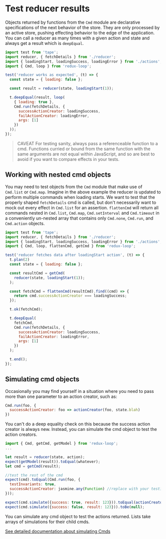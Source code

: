 # Test reducer results

Objects returned by functions from the `Cmd` module are declarative
specifications of the next behavior of the store. They are only processed by
an active store, pushing effecting behavior to the edge of the application.
You can call a reducer as many times with a given action and state and always
get a result which is `deepEqual`.

```js
import test from 'tape';
import reducer, { fetchDetails } from './reducer';
import { loadingStart, loadingSuccess, loadingError } from './actions';
import { Cmd, loop } from 'redux-loop';

test('reducer works as expected', (t) => {
  const state = { loading: false };

  const result = reducer(state, loadingStart(1));

  t.deepEqual(result, loop(
    { loading: true },
    Cmd.run(fetchDetails, {
      successActionCreator: loadingSuccess,
      failActionCreator: loadingError,
      args: [1]
    })
  ));
});
```

> CAVEAT
> For testing sanity, always pass a referenceable function to a cmd.
> Functions curried or bound from the same function with the same arguments are
> not equal within JavaScript, and so are best to avoid if you want to compare
> effects in your tests.

## Working with nested cmd objects

You may need to test objects from the `Cmd` module that make use of
`Cmd.list` or `Cmd.map`. Imagine in the above example the reducer is updated to
perform multiple commands when loading starts. We want to test that the properly
shaped `fetchDetails` cmd is called, but don't necessarily want to mock out every
effect in `Cmd.list` for an assertion. `flattenCmd` will return all commands nested in
`Cmd.list`, `Cmd.map`, `Cmd.setInterval` and `Cmd.timeout` in a conveniently un-nested array that contains
only `Cmd.none`, `Cmd.run`, and `Cmd.action` objects.

```js
import test from 'tape';
import reducer, { fetchDetails } from './reducer';
import { loadingStart, loadingSuccess, loadingError } from './actions';
import { Cmd, loop, flattenCmd, getCmd } from 'redux-loop';

test('reducer fetches data after loadingStart action', (t) => {
  t.plan(2)
  const state = { loading: false };

  const resultCmd = getCmd(
    reducer(state, loadingStart(1));
  );

  const fetchCmd = flattenCmd(resultCmd).find((cmd) => {
    return cmd.successActionCreator === loadingSuccess;
  });

  t.ok(fetchCmd);

  t.deepEqual(
    fetchCmd,
    Cmd.run(fetchDetails, {
      successActionCreator: loadingSuccess,
      failActionCreator: loadingError,
      args: [1]
    })
  );

  t.end();
});
```

## Simulating cmd objects

Occasionally you may find yourself in a situation where you need to pass more
than one parameter to an action creator, such as:

```js
Cmd.run(foo, {
  successActionCreator: foo => actionCreator(foo, state.blah)
})
```

You can't do a deep equality check on this because the success action creator
is always new. Instead, you can simulate the cmd object to test the action creators.

```js
import { Cmd, getCmd, getModel } from 'redux-loop';
...

let result = reducer(state, action);
expect(getModel(result)).toEqual(whatever);
let cmd = getCmd(result);

//test the rest of the cmd
expect(cmd).toEqual(Cmd.run(foo, {
  testInvariants: true,
  successActionCreator: jasmine.any(Function) //replace with your testing library's equivalent matcher
}));

expect(cmd.simulate({success: true, result: 123})).toEqual(actionCreator(123, state.blah));
expect(cmd.simulate({success: false, result: 123})).toBe(null);

```

You can simulate any cmd object to test the actions returned. Lists take
arrays of simulations for their child cmds.

[See detailed documentation about simulating Cmds](/docs/api-docs/cmds.md)
